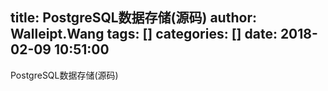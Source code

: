 title: PostgreSQL数据存储(源码)
author: Walleipt.Wang
tags: []
categories: []
date: 2018-02-09 10:51:00
---
PostgreSQL数据存储(源码)